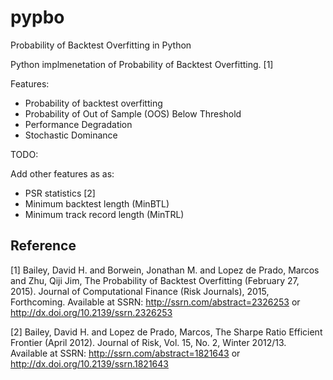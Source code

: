# pypbo
Probability of Backtest Overfitting in Python

Python implmenetation of Probability of Backtest Overfitting. [1]

Features:

* Probability of backtest overfitting
* Probability of Out of Sample (OOS) Below Threshold
* Performance Degradation
* Stochastic Dominance

TODO:

Add other features as as:
* PSR statistics [2]
* Minimum backtest length (MinBTL)
* Minimum track record length (MinTRL)

Reference
---------
[1] Bailey, David H. and Borwein, Jonathan M. and Lopez de Prado, Marcos and Zhu, Qiji Jim, The Probability of Backtest Overfitting (February 27, 2015). Journal of Computational Finance (Risk Journals), 2015, Forthcoming. Available at SSRN: http://ssrn.com/abstract=2326253 or http://dx.doi.org/10.2139/ssrn.2326253

[2] Bailey, David H. and Lopez de Prado, Marcos, The Sharpe Ratio Efficient Frontier (April 2012). Journal of Risk, Vol. 15, No. 2, Winter 2012/13. Available at SSRN: http://ssrn.com/abstract=1821643 or http://dx.doi.org/10.2139/ssrn.1821643
